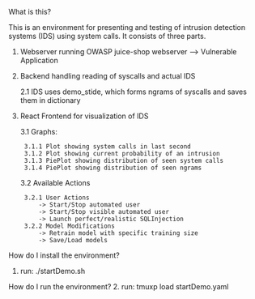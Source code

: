 

What is this?
    
This is an environment for presenting and testing of intrusion detection systems (IDS) using system calls.
It consists of three parts.
    
1. Webserver running OWASP juice-shop webserver --> Vulnerable Application

2. Backend handling reading of syscalls and actual IDS

    2.1 IDS uses demo_stide, which forms ngrams of syscalls and saves them in dictionary

3. React Frontend for visualization of IDS 

    3.1 Graphs:

        3.1.1 Plot showing system calls in last second
        3.1.2 Plot showing current probability of an intrusion 
        3.1.3 PiePlot showing distribution of seen system calls
        3.1.4 PiePlot showing distribution of seen ngrams

    3.2 Available Actions

        3.2.1 User Actions
            -> Start/Stop automated user 
            -> Start/Stop visible automated user
            -> Launch perfect/realistic SQLInjection
        3.2.2 Model Modifications
            -> Retrain model with specific training size
            -> Save/Load models  
 
        

How do I install the environment?
1. run: ./startDemo.sh


How do I run the environment?
2. run: tmuxp load startDemo.yaml
